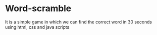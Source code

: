 # Word-scramble
It is a simple game in which we can find the correct word in 30 seconds using html, css and java scripts 
